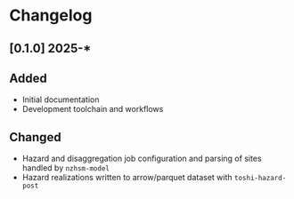 # Changelog

## [0.1.0] 2025-*

## Added
- Initial documentation
- Development toolchain and workflows

## Changed
- Hazard and disaggregation job configuration and parsing of sites handled by `nzhsm-model`
- Hazard realizations written to arrow/parquet dataset with `toshi-hazard-post`


